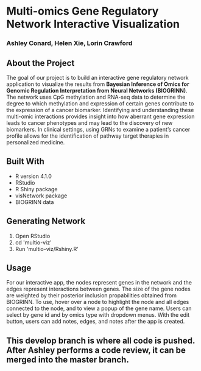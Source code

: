 # Multi-omics Gene Regulatory Network Interactive Visualization
### Ashley Conard, Helen Xie, Lorin Crawford

## About the Project
The goal of our project is to build an interactive gene regulatory network application to visualize the results from **Bayesian Inference of Omics for Genomic Regulation Interpretation from Neural Networks (BIOGRINN)**. The network uses CpG methylation and RNA-seq data to determine the degree to which methylation and expression of certain genes contribute to the expression of a cancer biomarker. Identifying and understanding these multi-omic interactions provides insight into how aberrant gene expression leads to cancer phenotypes and may lead to the discovery of new biomarkers. In clinical settings, using GRNs to examine a patient’s cancer profile allows for the identification of pathway target therapies in personalized medicine. 

## Built With
- R version 4.1.0
- RStudio
- R Shiny package
- visNetwork package
- BIOGRINN data

## Generating Network
1. Open RStudio
2. cd 'multio-viz'
3. Run 'multio-viz/Rshiny.R'

## Usage
For our interactive app, the nodes represent genes in the network and the edges represent interactions between genes. The size of the gene nodes are weighted by their posterior inclusion propabilities obtained from BIOGRINN. To use, hover over a node to highlight the node and all edges connected to the node, and to view a popup of the gene name. Users can select by gene id and by omics type with dropdown menus. With the edit button, users can add notes, edges, and notes after the app is created. 

 


## This develop branch is where all code is pushed. After Ashley performs a code review, it can be merged into the master branch. 

